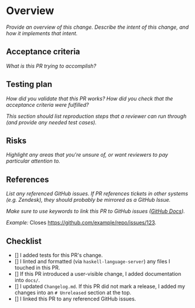 # Overview

_Provide an overview of this change. Describe the intent of this change, and how it implements that intent._

## Acceptance criteria

_What is this PR trying to accomplish?_

## Testing plan

_How did you validate that this PR works? How did you check that the acceptance criteria were fulfilled?_

_This section should list reproduction steps that a reviewer can run through (and provide any needed test cases)._

## Risks

_Highlight any areas that you're unsure of, or want reviewers to pay particular attention to._

## References

_List any referenced GitHub issues. If PR references tickets in other systems (e.g. Zendesk), they should probably be mirrored as a GitHub Issue._

_Make sure to use keywords to link this PR to GitHub issues ([GitHub Docs](https://docs.github.com/en/github/managing-your-work-on-github/linking-a-pull-request-to-an-issue#linking-a-pull-request-to-an-issue-using-a-keyword))._

_Example:_ Closes https://github.com/example/repo/issues/123.

## Checklist

- [] I added tests for this PR's change.
- [] I linted and formatted (via `haskell-language-server`) any files I touched in this PR.
- [] If this PR introduced a user-visible change, I added documentation into `docs/`.
- [] I updated `Changelog.md`. If this PR did not mark a release, I added my changes into an `# Unreleased` section at the top.
- [] I linked this PR to any referenced GitHub issues.
